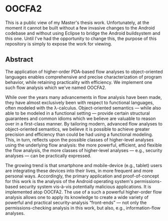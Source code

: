 OOCFA2
======

This is a public view of my Master's thesis work.  Unfortunately, at the moment it cannot be built without a few invasive changes to the Android codebase and without using Eclipse to bridge the Android buildsystem and this one.  Until I've had the opportunity to change this, the purpose of this repository is simply to expose the work for viewing.

Abstract
------

The application of higher-order PDA-based flow analyses to object-oriented languages enables comprehensive and precise characterization of program behavior, while retaining practicality with efficiency. We implement one such flow analysis which we've named OOCFA2.

While over the years many advancements in flow analysis have been made, they have almost exclusively been with respect to functional languages, often modeled with the λ-calculus. Object-oriented semantics — while also able to be modeled in a functional setting — provide certain structural guarantees and common idioms which we believe are valuable to reason over in a first-class manner. By tailoring modern, advanced flow analyses to object-oriented semantics, we believe it is possible to achieve greater precision and efficiency than could be had using a functional modeling. This, in turn, reflects upon the possible classes of higher-level analyses using the underlying flow analysis: the more powerful, efficient, and flexible the flow analysis, the more classes of higher-level analyses — e.g., security analyses — can be practically expressed.

The growing trend is that smartphone and mobile-device (e.g., tablet) users are integrating these devices into their lives, in more frequent and more personal ways. Accordingly, the primary application and proof-of-concept for this work is the analysis of the Android operating system's permissions-based security system vis-à-vis potentially malicious applications. It is implemented atop OOCFA2. The use of a such a powerful higher-order flow analysis allows one to apply its knowledge to create a wide variety of powerful and practical security-analysis “front-ends” — not only the permissions-checking analysis in this work, but also, e.g., information-flow analyses.
